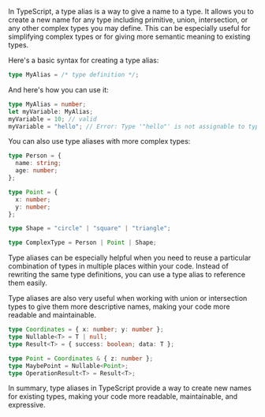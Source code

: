 In TypeScript, a type alias is a way to give a name to a type. It allows you to create a new name for any type including primitive, union, intersection, or any other complex types you may define. This can be especially useful for simplifying complex types or for giving more semantic meaning to existing types.

Here's a basic syntax for creating a type alias:

```typescript
type MyAlias = /* type definition */;
```

And here's how you can use it:

```typescript
type MyAlias = number;
let myVariable: MyAlias;
myVariable = 10; // valid
myVariable = "hello"; // Error: Type '"hello"' is not assignable to type 'number'.
```

You can also use type aliases with more complex types:

```typescript
type Person = {
  name: string;
  age: number;
};

type Point = {
  x: number;
  y: number;
};

type Shape = "circle" | "square" | "triangle";

type ComplexType = Person | Point | Shape;
```

Type aliases can be especially helpful when you need to reuse a particular combination of types in multiple places within your code. Instead of rewriting the same type definitions, you can use a type alias to reference them easily.

Type aliases are also very useful when working with union or intersection types to give them more descriptive names, making your code more readable and maintainable.

```typescript
type Coordinates = { x: number; y: number };
type Nullable<T> = T | null;
type Result<T> = { success: boolean; data: T };

type Point = Coordinates & { z: number };
type MaybePoint = Nullable<Point>;
type OperationResult<T> = Result<T>;
```

In summary, type aliases in TypeScript provide a way to create new names for existing types, making your code more readable, maintainable, and expressive.